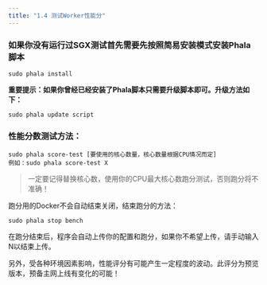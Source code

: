 ```yaml
---
title: "1.4 测试Worker性能分"
---
```



### 如果你没有运行过SGX测试首先需要先按照简易安装模式安装Phala脚本
```shell
sudo phala install
```

**重要提示：如果你曾经已经安装了Phala脚本只需要升级脚本即可。升级方法如下：**

```shell
sudo phala update script
```

### 性能分数测试方法：

```shell
sudo phala score-test [要使用的核心数量，核心数量根据CPU情况而定]
例如：sudo phala score-test X
```

> 一定要记得替换核心数，使用你的CPU最大核心数跑分测试，否则跑分将不准确！

跑分用的Docker不会自动结束关闭，结束跑分的方法：

```shell
sudo phala stop bench
```

在跑分结束后，程序会自动上传你的配置和跑分，如果你不希望上传，请手动输入N以结束上传。

另外，受各种环境因素影响，性能评分有可能产生一定程度的波动。此评分为预览版本，预备主网上线有变化的可能！
